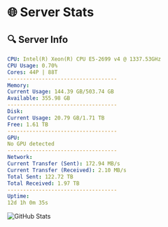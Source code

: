 # 🌐 Server Stats
## 🔍 Server Info
```yaml
CPU: Intel(R) Xeon(R) CPU E5-2699 v4 @ 1337.53GHz
CPU Usage: 0.70%
Cores: 44P | 88T
-----------------------------------
Memory:
Current Usage: 144.39 GB/503.74 GB
Available: 355.98 GB
-----------------------------------
Disk:
Current Usage: 20.79 GB/1.71 TB
Free: 1.61 TB
-----------------------------------
GPU:
No GPU detected
-----------------------------------
Network:
Current Transfer (Sent): 172.94 MB/s
Current Transfer (Received): 2.10 MB/s
Total Sent: 122.72 TB
Total Received: 1.97 TB
-----------------------------------
Uptime:
12d 1h 0m 35s
```
![GitHub Stats](https://img.shields.io/badge/Updated-2025-02-19_23:43:53-blue)